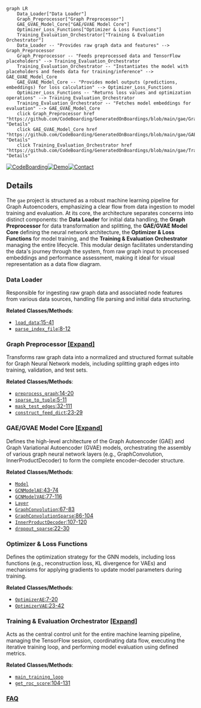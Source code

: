 ```mermaid
graph LR
    Data_Loader["Data Loader"]
    Graph_Preprocessor["Graph Preprocessor"]
    GAE_GVAE_Model_Core["GAE/GVAE Model Core"]
    Optimizer_Loss_Functions["Optimizer & Loss Functions"]
    Training_Evaluation_Orchestrator["Training & Evaluation Orchestrator"]
    Data_Loader -- "Provides raw graph data and features" --> Graph_Preprocessor
    Graph_Preprocessor -- "Feeds preprocessed data and TensorFlow placeholders" --> Training_Evaluation_Orchestrator
    Training_Evaluation_Orchestrator -- "Instantiates the model with placeholders and feeds data for training/inference" --> GAE_GVAE_Model_Core
    GAE_GVAE_Model_Core -- "Provides model outputs (predictions, embeddings) for loss calculation" --> Optimizer_Loss_Functions
    Optimizer_Loss_Functions -- "Returns loss values and optimization operations" --> Training_Evaluation_Orchestrator
    Training_Evaluation_Orchestrator -- "Fetches model embeddings for evaluation" --> GAE_GVAE_Model_Core
    click Graph_Preprocessor href "https://github.com/CodeBoarding/GeneratedOnBoardings/blob/main/gae/Graph_Preprocessor.md" "Details"
    click GAE_GVAE_Model_Core href "https://github.com/CodeBoarding/GeneratedOnBoardings/blob/main/gae/GAE_GVAE_Model_Core.md" "Details"
    click Training_Evaluation_Orchestrator href "https://github.com/CodeBoarding/GeneratedOnBoardings/blob/main/gae/Training_Evaluation_Orchestrator.md" "Details"
```

[![CodeBoarding](https://img.shields.io/badge/Generated%20by-CodeBoarding-9cf?style=flat-square)](https://github.com/CodeBoarding/GeneratedOnBoardings)[![Demo](https://img.shields.io/badge/Try%20our-Demo-blue?style=flat-square)](https://www.codeboarding.org/demo)[![Contact](https://img.shields.io/badge/Contact%20us%20-%20contact@codeboarding.org-lightgrey?style=flat-square)](mailto:contact@codeboarding.org)

## Details

The `gae` project is structured as a robust machine learning pipeline for Graph Autoencoders, emphasizing a clear flow from data ingestion to model training and evaluation. At its core, the architecture separates concerns into distinct components: the **Data Loader** for initial data handling, the **Graph Preprocessor** for data transformation and splitting, the **GAE/GVAE Model Core** defining the neural network architecture, the **Optimizer & Loss Functions** for model training, and the **Training & Evaluation Orchestrator** managing the entire lifecycle. This modular design facilitates understanding the data's journey through the system, from raw graph input to processed embeddings and performance assessment, making it ideal for visual representation as a data flow diagram.

### Data Loader
Responsible for ingesting raw graph data and associated node features from various data sources, handling file parsing and initial data structuring.


**Related Classes/Methods**:

- <a href="https://github.com/tkipf/gae/blob/master/gae/input_data.py#L15-L41" target="_blank" rel="noopener noreferrer">`load_data`:15-41</a>
- <a href="https://github.com/tkipf/gae/blob/master/gae/input_data.py#L8-L12" target="_blank" rel="noopener noreferrer">`parse_index_file`:8-12</a>


### Graph Preprocessor [[Expand]](./Graph_Preprocessor.md)
Transforms raw graph data into a normalized and structured format suitable for Graph Neural Network models, including splitting graph edges into training, validation, and test sets.


**Related Classes/Methods**:

- <a href="https://github.com/tkipf/gae/blob/master/gae/preprocessing.py#L14-L20" target="_blank" rel="noopener noreferrer">`preprocess_graph`:14-20</a>
- <a href="https://github.com/tkipf/gae/blob/master/gae/preprocessing.py#L5-L11" target="_blank" rel="noopener noreferrer">`sparse_to_tuple`:5-11</a>
- <a href="https://github.com/tkipf/gae/blob/master/gae/preprocessing.py#L32-L111" target="_blank" rel="noopener noreferrer">`mask_test_edges`:32-111</a>
- <a href="https://github.com/tkipf/gae/blob/master/gae/preprocessing.py#L23-L29" target="_blank" rel="noopener noreferrer">`construct_feed_dict`:23-29</a>


### GAE/GVAE Model Core [[Expand]](./GAE_GVAE_Model_Core.md)
Defines the high-level architecture of the Graph Autoencoder (GAE) and Graph Variational Autoencoder (GVAE) models, orchestrating the assembly of various graph neural network layers (e.g., GraphConvolution, InnerProductDecoder) to form the complete encoder-decoder structure.


**Related Classes/Methods**:

- <a href="https://github.com/tkipf/gae/blob/master/gae/optimizer.py" target="_blank" rel="noopener noreferrer">`Model`</a>
- <a href="https://github.com/tkipf/gae/blob/master/gae/model.py#L43-L74" target="_blank" rel="noopener noreferrer">`GCNModelAE`:43-74</a>
- <a href="https://github.com/tkipf/gae/blob/master/gae/model.py#L77-L116" target="_blank" rel="noopener noreferrer">`GCNModelVAE`:77-116</a>
- <a href="https://github.com/tkipf/gae/blob/master/gae/layers.py" target="_blank" rel="noopener noreferrer">`Layer`</a>
- <a href="https://github.com/tkipf/gae/blob/master/gae/layers.py#L67-L83" target="_blank" rel="noopener noreferrer">`GraphConvolution`:67-83</a>
- <a href="https://github.com/tkipf/gae/blob/master/gae/layers.py#L86-L104" target="_blank" rel="noopener noreferrer">`GraphConvolutionSparse`:86-104</a>
- <a href="https://github.com/tkipf/gae/blob/master/gae/layers.py#L107-L120" target="_blank" rel="noopener noreferrer">`InnerProductDecoder`:107-120</a>
- <a href="https://github.com/tkipf/gae/blob/master/gae/layers.py#L22-L30" target="_blank" rel="noopener noreferrer">`dropout_sparse`:22-30</a>


### Optimizer & Loss Functions
Defines the optimization strategy for the GNN models, including loss functions (e.g., reconstruction loss, KL divergence for VAEs) and mechanisms for applying gradients to update model parameters during training.


**Related Classes/Methods**:

- <a href="https://github.com/tkipf/gae/blob/master/gae/optimizer.py#L7-L20" target="_blank" rel="noopener noreferrer">`OptimizerAE`:7-20</a>
- <a href="https://github.com/tkipf/gae/blob/master/gae/optimizer.py#L23-L42" target="_blank" rel="noopener noreferrer">`OptimizerVAE`:23-42</a>


### Training & Evaluation Orchestrator [[Expand]](./Training_Evaluation_Orchestrator.md)
Acts as the central control unit for the entire machine learning pipeline, managing the TensorFlow session, coordinating data flow, executing the iterative training loop, and performing model evaluation using defined metrics.


**Related Classes/Methods**:

- <a href="https://github.com/tkipf/gae/blob/master/gae/train.py" target="_blank" rel="noopener noreferrer">`main_training_loop`</a>
- <a href="https://github.com/tkipf/gae/blob/master/gae/train.py#L104-L131" target="_blank" rel="noopener noreferrer">`get_roc_score`:104-131</a>




### [FAQ](https://github.com/CodeBoarding/GeneratedOnBoardings/tree/main?tab=readme-ov-file#faq)